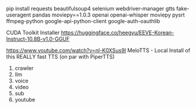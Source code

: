 pip install requests beautifulsoup4 selenium webdriver-manager gtts fake-useragent pandas moviepy==1.0.3 openai openai-whisper moviepy pysrt ffmpeg-python google-api-python-client google-auth-oauthlib

CUDA Toolkit Installer
https://huggingface.co/heegyu/EEVE-Korean-Instruct-10.8B-v1.0-GGUF

https://www.youtube.com/watch?v=nl-K0XSus9I
MeloTTS - Local Install of this REALLY fast TTS (on par with PiperTTS)

1. crawler
2. llm
3. voice
4. video
5. sub
6. youtube
